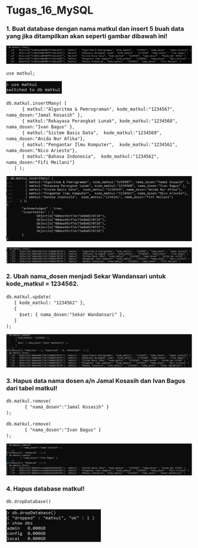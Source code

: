 # Tugas_16_MySQL

### 1. Buat database dengan nama matkul dan insert 5 buah data yang jika ditampilkan akan seperti gambar dibawah ini!
![HasilNomor1](HasilNomor1.png)


```mongodb
use matkul;
```
![DBMatkul](DBMatkul.PNG)


```mongodb
db.matkul.insertMany( [
      { matkul:"Algoritma & Pemrograman", kode_matkul:"1234567", nama_dosen:"Jamal Kosasih" },
      { matkul:"Rekayasa Perangkat Lunak", kode_matkul:"1234568", nama_dosen:"Ivan Bagus" },
      { matkul:"Sistem Basis Data",  kode_matkul:"1234569", nama_dosen:"Anida Nur Afika"},
      { matkul:"Pengantar Ilmu Komputer",  kode_matkul:"1234561", nama_dosen:"Nico Ariesto"},
      { matkul:"Bahasa Indonesia",  kode_matkul:"1234562", nama_dosen:"Fifi Meilani"}
   ] );
```
![DBInsert](DBInsert.PNG)

![Nomor1](Nomor1.PNG)


### 2. Ubah nama_dosen menjadi Sekar Wandansari untuk kode_matkul = 1234562.
```mongodb
db.matkul.update(
   { kode_matkul: "1234562" },
   {
     $set: { nama_dosen:"Sekar Wandansari" },
   }
);
```

![Nomor2](Nomor2.PNG)

### 3. Hapus data nama dosen a/n Jamal Kosasih dan Ivan Bagus dari tabel matkul!
```mongodb
db.matkul.remove(
       { "nama_dosen":"Jamal Kosasih" }
);
```

```mongodb
db.matkul.remove(
       { "nama_dosen":"Ivan Bagus" }
);
```

![Nomor3](Nomor3.PNG)

### 4. Hapus database matkul!
```mongodb
db.dropDatabase()
```

![Nomor4](Nomor4.PNG)
